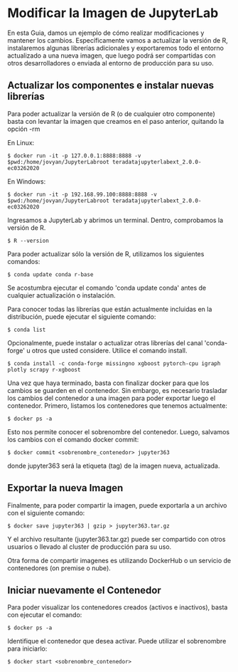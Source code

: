 
# Modificar la Imagen de JupyterLab

En esta Guia, damos un ejemplo de cómo realizar modificaciones y mantener los cambios. Específicamente vamos a actualizar la versión de R, instalaremos algunas librerías adicionales y exportaremos todo el entorno actualizado a una nueva imagen, que luego podrá ser compartidas con otros desarrolladores o enviada al entorno de producción para su uso.


## Actualizar los componentes e instalar nuevas librerías

Para poder actualizar la versión de R (o de cualquier otro componente) basta con levantar la imagen que creamos en el paso anterior, quitando la opción -rm

En Linux:

    $ docker run -it -p 127.0.0.1:8888:8888 -v $pwd:/home/jovyan/JupyterLabroot teradatajupyterlabext_2.0.0-ec03262020

En Windows:

    $ docker run -it -p 192.168.99.100:8888:8888 -v $pwd:/home/jovyan/JupyterLabroot teradatajupyterlabext_2.0.0-ec03262020

Ingresamos a JupyterLab y abrimos un terminal. Dentro, comprobamos la versión de R.

    $ R --version

Para poder actualizar sólo la versión de R, utilizamos los siguientes comandos:

    $ conda update conda r-base

Se acostumbra ejecutar el comando 'conda update conda' antes de cualquier actualización o instalación.

Para conocer todas las librerías que están actualmente incluidas en la distribución, puede ejecutar el siguiente comando:

    $ conda list

Opcionalmente, puede instalar o actualizar otras librerías del canal 'conda-forge' u otros que usted considere. Utilice el comando install.

    $ conda install -c conda-forge missingno xgboost pytorch-cpu igraph plotly scrapy r-xgboost

Una vez que haya terminado, basta con finalizar docker para que los cambios se guarden en el contenedor. Sin embargo, es necesario trasladar los cambios del contenedor a una imagen para poder exportar luego el contenedor. Primero, listamos los contenedores que tenemos actualmente:

    $ docker ps -a

Esto nos permite conocer el sobrenombre del contenedor. Luego, salvamos los cambios con el comando docker commit:

    $ docker commit <sobrenombre_contenedor> jupyter363

donde jupyter363 será la etiqueta (tag) de la imagen nueva, actualizada.


## Exportar la nueva Imagen

Finalmente, para poder compartir la imagen, puede exportarla a un archivo con el siguiente comando:

    $ docker save jupyter363 | gzip > jupyter363.tar.gz

Y el archivo resultante (jupyter363.tar.gz) puede ser compartido con otros usuarios o llevado al cluster de producción para su uso.

Otra forma de compartir imagenes es utilizando DockerHub o un servicio de contenedores (on premise o nube).




## Iniciar nuevamente el Contenedor


Para poder visualizar los contenedores creados (activos e inactivos), basta con ejecutar el comando:

    $ docker ps -a

Identifique el contenedor que desea activar. Puede utilizar el sobrenombre para iniciarlo:

    $ docker start <sobrenombre_contenedor> 

